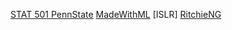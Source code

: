[STAT 501 PennState](https://online.stat.psu.edu/stat501/)
[MadeWithML](https://madewithml.com/courses/foundations/linear-regression/)
[ISLR]
[RitchieNG](https://www.ritchieng.com/one-variable-linear-regression/)
